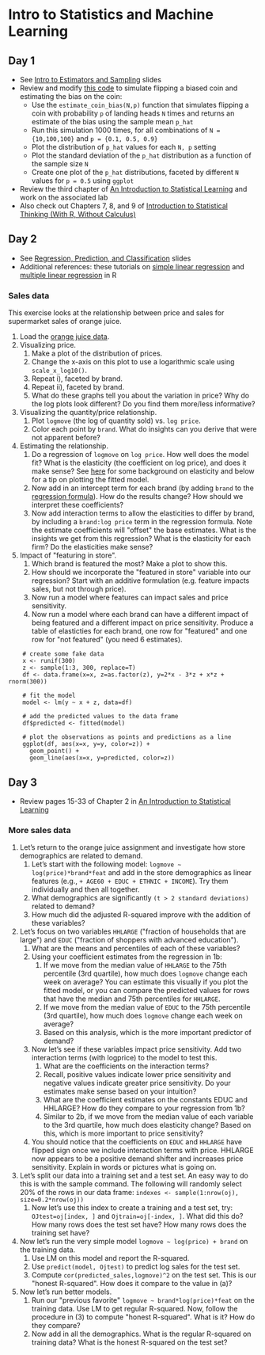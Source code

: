 # Intro to Statistics and Machine Learning
## Day 1
  * See [Intro to Estimators and Sampling](estimators-and-sampling.pptx) slides
  * Review and modify [this code](http://rpubs.com/jhofman/statistical_inference) to simulate flipping a biased coin and estimating the bias on the coin:
    * Use the ``estimate_coin_bias(N,p)`` function that simulates flipping a coin with probability ``p`` of landing heads ``N`` times and returns an estimate of the bias using the sample mean ``p_hat``
	* Run this simulation 1000 times, for all combinations of ``N = {10,100,100}`` and ``p = {0.1, 0.5, 0.9}``
	* Plot the distribution of ``p_hat`` values for each ``N, p`` setting
	* Plot the standard deviation of the ``p_hat`` distribution as a function of the sample size ``N``
	* Create one plot of the ``p_hat`` distributions, faceted by different ``N`` values for ``p = 0.5`` using ``ggplot``
  * Review the third chapter of [An Introduction to Statistical Learning](http://www-bcf.usc.edu/~gareth/ISL/index.html) and work on the associated lab
  * Also check out Chapters 7, 8, and 9 of [Introduction to Statistical Thinking (With R, Without Calculus)](http://pluto.huji.ac.il/~msby/StatThink/)

## Day 2
  * See [Regression, Prediction, and Classification](prediction.pptx) slides
  * Additional references: these tutorials on [simple linear regression](http://www.r-tutor.com/elementary-statistics/simple-linear-regression) and [multiple linear regression](http://www.r-tutor.com/elementary-statistics/multiple-linear-regression) in R

### Sales data
This exercise looks at the relationship between price and sales for supermarket sales of orange juice.

1. Load the [orange juice data](oj.csv).
2. Visualizing price.
    1. Make a plot of the distribution of prices.
    2. Change the x-axis on this plot to use a logarithmic scale using ``scale_x_log10()``.
    3. Repeat i), faceted by brand.
    4. Repeat ii), faceted by brand.
    5. What do these graphs tell you about the variation in price? Why do the log plots look different? Do you find them more/less informative?
3. Visualizing the quantity/price relationship.
    1. Plot ``logmove`` (the log of quantity sold) vs. ``log price``. 
    2. Color each point by ``brand``. What do insights can you derive that were not apparent before?
4.  Estimating the relationship.
    1. Do a regression of ``logmove`` on ``log price``. How well does the model fit? What is the elasticity (the coefficient on log price), and does it make sense? See [here](http://www.salemmarafi.com/business/price-elasticity/) for some background on elasticity and below for a tip on plotting the fitted model.
    2. Now add in an intercept term for each brand (by adding ``brand`` to the [regression formula](http://faculty.chicagobooth.edu/richard.hahn/teaching/formulanotation.pdf)). How do the results change? How should we interpret these coefficients?
    3. Now add interaction terms to allow the elasticities to differ by brand, by including a ``brand:log price`` term in the regression formula. Note the estimate coefficients will "offset" the base estimates. What is the insights we get from this regression? What is the elasticity for each firm? Do the elasticities make sense?
5. Impact of "featuring in store".
    1. Which brand is featured the most? Make a plot to show this.
    2. How should we incorporate the "featured in store" variable into our regression? Start with an additive formulation (e.g. feature impacts sales, but not through price).
    3. Now run a model where features can impact sales and price sensitivity.
    4. Now run a model where each brand can have a different impact of being featured and a different impact on price sensitivity. Produce a table of elasticties for each brand, one row for "featured" and one row for "not featured" (you need 6 estimates).

``` 
	# create some fake data
	x <- runif(300)
	z <- sample(1:3, 300, replace=T)
	df <- data.frame(x=x, z=as.factor(z), y=2*x - 3*z + x*z + rnorm(300))

	# fit the model
    model <- lm(y ~ x + z, data=df)
    
	# add the predicted values to the data frame
    df$predicted <- fitted(model)
    
    # plot the observations as points and predictions as a line
    ggplot(df, aes(x=x, y=y, color=z)) +
      geom_point() +
      geom_line(aes(x=x, y=predicted, color=z))
```

## Day 3

  * Review pages 15-33 of Chapter 2 in [An Introduction to Statistical Learning](http://www-bcf.usc.edu/~gareth/ISL/index.html)

### More sales data
1. Let’s return to the orange juice assignment and investigate how store demographics are related to demand.
    1. Let’s start with the following model: ``logmove ~ log(price)*brand*feat`` and add in the store demographics as linear features (e.g., ``+ AGE60 + EDUC + ETHNIC + INCOME``). Try them individually and then all together.
    2. What demographics are significantly ``(t > 2 standard deviations)`` related to demand?
    3. How much did the adjusted R-squared improve with the addition of these variables?
2. Let’s focus on two variables ``HHLARGE`` ("fraction of households that are large") and ``EDUC`` ("fraction of shoppers with advanced education").
    1. What are the means and percentiles of each of these variables?
    2. Using your coefficient estimates from the regression in 1b:
        1. If we move from the median value of ``HHLARGE`` to the 75th percentile (3rd quartile), how much does ``logmove`` change each week on average? You can estimate this visually if you plot the fitted model, or you can compare the predicted values for rows that have the median and 75th percentiles for ``HHLARGE``.
        2. If we move from the median value of ``EDUC`` to the 75th percentile (3rd quartile), how much does ``logmove`` change each week on average?
        3. Based on this analysis, which is the more important predictor of demand?
    3. Now let’s see if these variables impact price sensitivity. Add two interaction terms (with logprice) to the model to test this.
        1. What are the coefficients on the interaction terms?
        2. Recall, positive values indicate lower price sensitivity and negative values indicate greater price sensitivity. Do your estimates make sense based on your intuition?
        3. What are the coefficient estimates on the constants EDUC and HHLARGE? How do they compare to your regression from 1b?
        4. Similar to 2b, if we move from the median value of each variable to the 3rd quartile, how much does elasticity change? Based on this, which is more important to price sensitivity?
    4. You should notice that the coefficients on ``EDUC`` and ``HHLARGE`` have flipped sign once we include interaction terms with price. HHLARGE now appears to be a positive demand shifter and increases price sensitivity. Explain in words or pictures what is going on.
3. Let’s split our data into a training set and a test set. An easy way to do this is with the sample command. The following will randomly select 20% of the rows in our data frame: ``indexes <- sample(1:nrow(oj), size=0.2*nrow(oj))``
    1. Now let’s use this index to create a training and a test set, try:
``OJtest=oj[index, ]`` and ``Ojtrain=oj[-index, ]``. What did this do? How many rows does the test set have? How many rows does the training set have?
4. Now let’s run the very simple model ``logmove ~ log(price) + brand`` on the training data.
    1. Use LM on this model and report the R-squared.
    2. Use ``predict(model, Ojtest)`` to predict log sales for the test set.
    3. Compute ``cor(predicted_sales,logmove)^2`` on the test set. This is our "honest R-squared". How does it compare to the value in (a)?
5. Now let’s run better models.
    1. Run our "previous favorite" ``logmove ~ brand*log(price)*feat`` on the training data. Use LM to get regular R-squared. Now, follow the procedure in (3) to compute "honest R-squared". What is it? How do they compare?
    2. Now add in all the demographics. What is the regular R-squared on training data? What is the honest R-squared on the test set?

